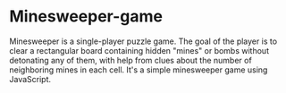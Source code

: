 # Minesweeper-game
Minesweeper is a single-player puzzle game. The goal of the player is to clear a rectangular board containing hidden "mines" or bombs without detonating any of them, with help from clues about the number of neighboring mines in each cell. It's a simple minesweeper game using JavaScript.
